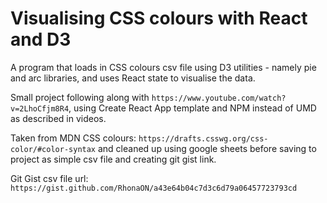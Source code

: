 # Visualising CSS colours with React and D3

A program that loads in CSS colours csv file using D3 utilities - namely pie and arc libraries, and uses React state to visualise the data.

Small project following along with `https://www.youtube.com/watch?v=2LhoCfjm8R4`, using Create React App template and NPM instead of UMD as described in videos.

Taken from MDN CSS colours: `https://drafts.csswg.org/css-color/#color-syntax` and cleaned up using google sheets before saving to project as simple csv file and creating  git gist link.

Git Gist csv file url: `https://gist.github.com/RhonaON/a43e64b04c7d3c6d79a06457723793cd`
